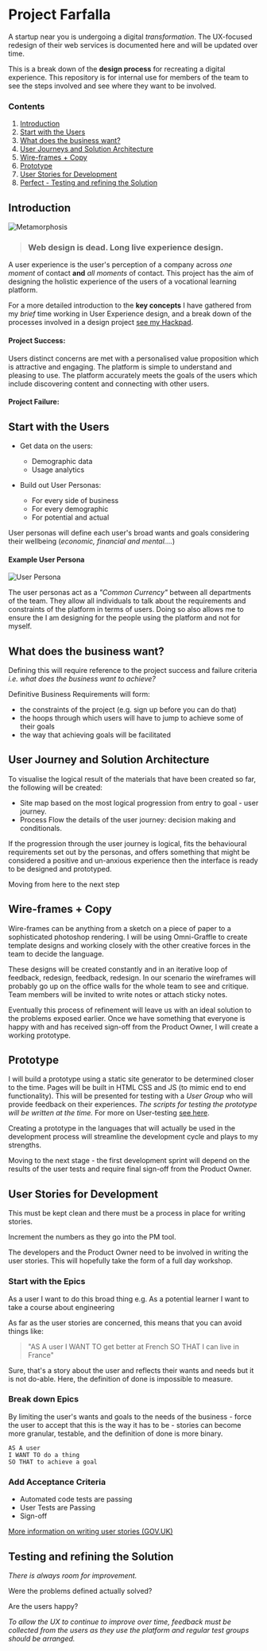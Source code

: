 # Project Farfalla

A startup near you is undergoing a digital *transformation*. The UX-focused redesign of their web services is documented here and will be updated over time. 

This is a break down of the **design process** for recreating a digital experience. This repository is for internal use for members of the team to see the steps involved and see where they want to be involved. 

### Contents

1. [Introduction](#introduction)
1. [Start with the Users](#start-with-the-users)
2. [What does the business want?](#what-does-the-business-want)
3. [User Journeys and Solution Architecture](#user-journey-and-solution-architecture)
4. [Wire-frames + Copy](#wire-frames--copy)
5. [Prototype](#prototype)
6. [User Stories for Development](#user-stories-for-development)
7. [Perfect - Testing and refining the Solution](#testing-and-refining-the-solution)

## Introduction

![Metamorphosis][morph]

> ### Web design is dead. Long live experience design.

A user experience is the user's perception of a company across *one moment* of contact **and** *all moments* of contact. This project has the aim of designing the holistic experience of the users of a vocational learning platform.

For a more detailed introduction to the **key concepts** I have gathered from my *brief* time working in User Experience design, and a break down of the processes involved in a design project [see my Hackpad](https://hackpad.com/UX-Basics-bqKIa5C6FIc#:h=Introduction).

#### Project Success:

Users distinct concerns are met with a personalised value proposition which is attractive and engaging. The platform is simple to understand and pleasing to use. The platform accurately meets the goals of the users which include discovering content and connecting with other users.

#### Project Failure:



## Start with the Users

- Get data on the users:
    * Demographic data
    * Usage analytics

- Build out User Personas:
    - For every side of business
    - For every demographic
    - For potential and actual

User personas will define each user's broad wants and goals considering their wellbeing (*economic, financial and mental....*)

#### Example User Persona

![User Persona][persona]

The user personas act as a _"Common Currency"_ between all departments of the team. They allow all individuals to talk about the requirements and constraints of the platform in terms of users. Doing so also allows me to ensure the I am designing for the people using the platform and not for myself.

## What does the business want?

Defining this will require reference to the project success and failure criteria _i.e. what does the business want to achieve?_

Definitive Business Requirements will form:

- the constraints of the project (e.g. sign up before you can do that)
- the hoops through which users will have to jump to achieve some of their goals
- the way that achieving goals will be facilitated

## User Journey and Solution Architecture

To visualise the logical result of the materials that have been created so far, the following will be created:

- Site map based on the most logical progression from entry to goal - user journey.
- Process Flow the details of the user journey: decision making and conditionals.

If the progression through the user journey is logical, fits the behavioural requirements set out by the personas, and offers something that might be considered a positive and un-anxious experience then the interface is ready to be designed and prototyped.

Moving from here to the next step 

## Wire-frames + Copy

Wire-frames can be anything from a sketch on a piece of paper to a sophisticated photoshop rendering. I will be using Omni-Graffle to create template designs and working closely with the other creative forces in the team to decide the language.

These designs will be created constantly and in an iterative loop of feedback, redesign, feedback, redesign. In our scenario the wireframes will probably go up on the office walls for the whole team to see and critique. Team members will be invited to write notes or attach sticky notes.

Eventually this process of refinement will leave us with an ideal solution to the problems exposed earlier. Once we have something that everyone is happy with and has received sign-off from the Product Owner, I will create a working prototype.

## Prototype

I will build a prototype using a static site generator to be determined closer to the time. Pages will be built in HTML CSS and JS (to mimic end to end functionality). This will be presented for testing with a *User Group* who will provide feedback on their experiences. _The scripts for testing the prototype will be written at the time._ For more on User-testing [see here](./user-testing.md).

Creating a prototype in the languages that will actually be used in the development process will streamline the development cycle and plays to my strengths. 

Moving to the next stage - the first development sprint will depend on the results of the user tests and require final sign-off from the Product Owner. 

## User Stories for Development

This must be kept clean and there must be a process in place for writing stories. 

Increment the numbers as they go into the PM tool. 

The developers and the Product Owner need to be involved in writing the user stories. This will hopefully take the form of a full day workshop. 

### Start with the Epics

As a user I want to do this broad thing e.g.
As a potential learner I want to take a course about engineering 

As far as the user stories are concerned, this means that you can avoid things like: 

> "AS A user I WANT TO get better at French SO THAT I can live in France"

Sure, that's a story about the user and reflects their wants and needs but it is not do-able. Here, the definition of done is impossible to measure. 

### Break down Epics
By limiting the user's wants and goals to the needs of the business - force the user to accept that this is the way it has to be - stories can become more granular, testable, and the definition of done is more binary. 

```
AS A user
I WANT TO do a thing
SO THAT to achieve a goal
```

### Add Acceptance Criteria

- Automated code tests are passing
- User Tests are Passing
- Sign-off

[More information on writing user stories (GOV.UK)](https://www.gov.uk/service-manual/agile/writing-user-stories.html)

## Testing and refining the Solution

*There is always room for improvement.*

Were the problems defined actually solved?

Are the users happy?

_To allow the UX to continue to improve over time, feedback must be collected from the users as they use the platform and regular test groups should be arranged._

[morph]: img/Metamorphosis.jpg "Metamorphosis"
[persona]: img/persona.jpg "User Persona"

